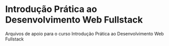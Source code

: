 # Introdução Prática ao Desenvolvimento Web Fullstack
Arquivos de apoio para o curso Introdução Prática ao Desenvolvimento Web Fullstack
